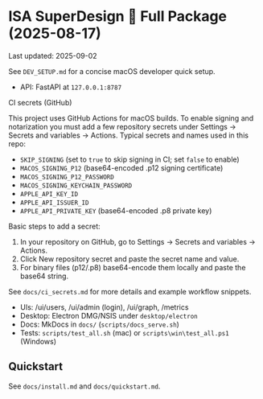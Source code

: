 # ISA SuperDesign  Full Package (2025-08-17)
Last updated: 2025-09-02

See `DEV_SETUP.md` for a concise macOS developer quick setup.

- API: FastAPI at `127.0.0.1:8787`

CI secrets (GitHub)

This project uses GitHub Actions for macOS builds. To enable signing and
notarization you must add a few repository secrets under Settings → Secrets
and variables → Actions. Typical secrets and names used in this repo:

- `SKIP_SIGNING` (set to `true` to skip signing in CI; set `false` to enable)
- `MACOS_SIGNING_P12` (base64-encoded .p12 signing certificate)
- `MACOS_SIGNING_P12_PASSWORD`
- `MACOS_SIGNING_KEYCHAIN_PASSWORD`
- `APPLE_API_KEY_ID`
- `APPLE_API_ISSUER_ID`
- `APPLE_API_PRIVATE_KEY` (base64-encoded .p8 private key)

Basic steps to add a secret:

1. In your repository on GitHub, go to Settings → Secrets and variables → Actions.
2. Click New repository secret and paste the secret name and value.
3. For binary files (p12/.p8) base64-encode them locally and paste the base64 string.

See `docs/ci_secrets.md` for more details and example workflow snippets.
- UIs: /ui/users, /ui/admin (login), /ui/graph, /metrics
- Desktop: Electron DMG/NSIS under `desktop/electron`
- Docs: MkDocs in `docs/` (`scripts/docs_serve.sh`)
- Tests: `scripts/test_all.sh` (mac) or `scripts\win\test_all.ps1` (Windows)

## Quickstart
See `docs/install.md` and `docs/quickstart.md`.
